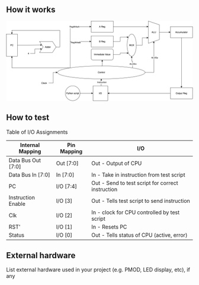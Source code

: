 <!---

This file is used to generate your project datasheet. Please fill in the information below and delete any unused
sections.

You can also include images in this folder and reference them in the markdown. Each image must be less than
512 kb in size, and the combined size of all images must be less than 1 MB.
-->

## How it works

![Block Diagram](Block_Diagram_Alt_v1.png "Block Diagram")

## How to test

Table of I/O Assignments

| Internal Mapping | Pin Mapping | I/O |
| ---------------- | ----------- | --- |
| Data Bus Out [7:0] | Out [7:0] | Out - Output of CPU |
| Data Bus In [7:0] | In [7:0] | In - Take in instruction from test script |
| PC | I/O [7:4] | Out - Send to test script for correct instruction |
| Instruction Enable | I/O [3] | Out - Tells test script to send instruction |
| Clk | I/O [2] | In - clock for CPU controlled by test script |
| RST' | I/O [1] | In - Resets PC |
| Status | I/O [0] | Out - Tells status of CPU (active, error) |

## External hardware

List external hardware used in your project (e.g. PMOD, LED display, etc), if any
